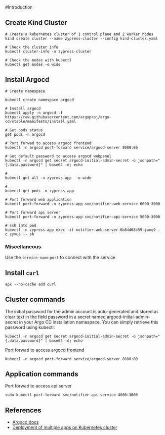 #Introduction



## Create Kind Cluster
```
# Create a kubernetes cluster of 1 control plane and 2 worker nodes
kind create cluster --name zypress-cluster --config kind-cluster.yaml

# Check the cluster info
kubectl cluster-info -n zypress-cluster

# Check the nodes with kubectl
kubectl get nodes -o wide
```

## Install Argocd

```
# Create namespace

kubectl create namespace argocd

# Install argocd
kubectl apply -n argocd -f https://raw.githubusercontent.com/argoproj/argo-cd/stable/manifests/install.yaml

# Get pods status
get pods -n argocd

# Port forwad to access argocd frontend
kubectl -n argocd port-forward service/argocd-server 8080:80

# Get default password to access argocd webpanel
kubectl -n argocd get secret argocd-initial-admin-secret -o jsonpath="{.data.password}" | base64 -d; echo

#
kubectl get all -n zypress-app  -o wide

#
kubectl get pods -n zypress-app

# Port forward web application
kubectl port-forward -n zypress-app svc/notifier-web-service 6000:3000

# Port forward api server
kubectl port-forward -n zypress-app svc/notifier-api-service 5000:3000

# ssh into pod
kubectl -n zypress-app exec -it notifier-web-server-6b84d68b59-jwmq9 -c zyvue -- sh
```

### Miscellaneous

Use the `service-name`:`port` to connect with the service

## Install `curl`

```
apk --no-cache add curl
```

## Cluster commands

The initial password for the admin account is auto-generated and stored as clear text in the field password in a secret named argocd-initial-admin-secret in your Argo CD installation namespace. You can simply retrieve this password using kubectl:

```
kubectl -n argocd get secret argocd-initial-admin-secret -o jsonpath="{.data.password}" | base64 -d; echo
```

Port forwad to access argocd frontend

```
kubectl -n argocd port-forward service/argocd-server 8080:80
```



## Application commands



Port forwad to access api server

```
sudo kubectl port-forward svc/notifier-api-service 4000:3000
```


## References

* [Argocd docs](https://github.com/argoproj/argo-cd/blob/master/docs/getting_started.md)
* [Deployment of multiple apps on Kubernetes cluster](https://wkrzywiec.medium.com/deployment-of-multiple-apps-on-kubernetes-cluster-walkthrough-e05d37ed63d1)